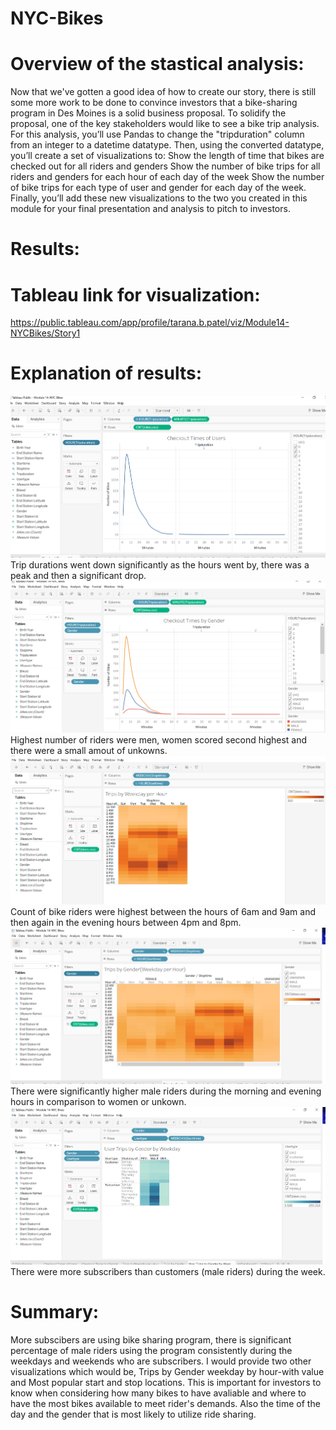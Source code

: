 # NYC-Bikes
# Overview of the stastical analysis:
Now that we've gotten a good idea of how to create our story, there is still some more work to be done to convince investors that a bike-sharing program in Des Moines is a solid business proposal. To solidify the proposal, one of the key stakeholders would like to see a bike trip analysis.
For this analysis, you’ll use Pandas to change the "tripduration" column from an integer to a datetime datatype. Then, using the converted datatype, you’ll create a set of visualizations to:
Show the length of time that bikes are checked out for all riders and genders
Show the number of bike trips for all riders and genders for each hour of each day of the week
Show the number of bike trips for each type of user and gender for each day of the week.
Finally, you’ll add these new visualizations to the two you created in this module for your final presentation and analysis to pitch to investors.
# Results:
# Tableau link for visualization:
https://public.tableau.com/app/profile/tarana.b.patel/viz/Module14-NYCBikes/Story1
# Explanation of results: 
![GitHub Graph](https://github.com/tpatel0107/NYC-Bikes/blob/main/Check%20out%20times%20for%20users.PNG?raw=true)
Trip durations went down significantly as the hours went by, there was a peak and then a significant drop.
![GitHub Graph](https://github.com/tpatel0107/NYC-Bikes/blob/main/check%20out%20times%20by%20gender.PNG?raw=true)
Highest number of riders were men, women scored second highest and there were a small amout of unkowns.
![GitHub Graph](https://github.com/tpatel0107/NYC-Bikes/blob/main/Trips%20by%20weekday%20per%20hour.PNG?raw=true)
Count of bike riders were highest between the hours of 6am and 9am and then again in the evening hours between 4pm and 8pm.
![GitHub Graph](https://github.com/tpatel0107/NYC-Bikes/blob/main/Trips%20by%20Gender%20(Weekday%20per%20Hour).PNG?raw=true)
There were significantly higher male riders during the morning and evening hours in comparison to women or unkown.
![GitHub Graph](https://github.com/tpatel0107/NYC-Bikes/blob/main/User%20Trips%20by%20Gender%20(Weekday).PNG?raw=true)
There were more subscribers than customers (male riders) during the week. 
# Summary:
More subscibers are using bike sharing program, there is significant percentage of male riders using the program consistently during the weekdays and weekends who are subscribers.
I would provide two other visualizations which would be, Trips by Gender weekday by hour-with value and Most popular start and stop locations. This is important for investors to know when considering how many bikes to have avaliable and where to have the most bikes available to meet rider's demands. Also the time of the day and the gender that is most likely to utilize ride sharing. 
